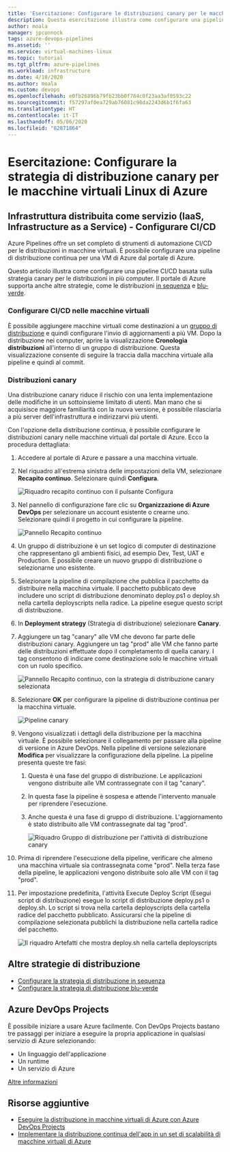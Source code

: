 ```yaml
---
title: 'Esercitazione: Configurare le distribuzioni canary per le macchine virtuali Linux di Azure'
description: Questa esercitazione illustra come configurare una pipeline di distribuzione continua (CD). Questa pipeline aggiorna un gruppo di macchine virtuali Linux di Azure usando la strategia di distribuzione canary.
author: moala
manager: jpconnock
tags: azure-devops-pipelines
ms.assetid: ''
ms.service: virtual-machines-linux
ms.topic: tutorial
ms.tgt_pltfrm: azure-pipelines
ms.workload: infrastructure
ms.date: 4/10/2020
ms.author: moala
ms.custom: devops
ms.openlocfilehash: e0fb26896b79fb23bb0f784c0f23aa3af0593c22
ms.sourcegitcommit: f57297af0ea729ab76081c98da2243d6b1f6fa63
ms.translationtype: HT
ms.contentlocale: it-IT
ms.lasthandoff: 05/06/2020
ms.locfileid: "82871864"
---
```

# <a name="tutorial---configure-the-canary-deployment-strategy-for-azure-linux-virtual-machines"></a>Esercitazione: Configurare la strategia di distribuzione canary per le macchine virtuali Linux di Azure

## <a name="infrastructure-as-a-service-iaas---configure-cicd"></a>Infrastruttura distribuita come servizio (IaaS, Infrastructure as a Service) - Configurare CI/CD

Azure Pipelines offre un set completo di strumenti di automazione CI/CD per le distribuzioni in macchine virtuali. È possibile configurare una pipeline di distribuzione continua per una VM di Azure dal portale di Azure.

Questo articolo illustra come configurare una pipeline CI/CD basata sulla strategia canary per le distribuzioni in più computer. Il portale di Azure supporta anche altre strategie, come le distribuzioni [in sequenza](https://aka.ms/AA7jlh8) e [blu-verde](https://aka.ms/AA83fwu).

### <a name="configure-cicd-on-virtual-machines"></a>Configurare CI/CD nelle macchine virtuali

È possibile aggiungere macchine virtuali come destinazioni a un [gruppo di distribuzione](https://docs.microsoft.com/azure/devops/pipelines/release/deployment-groups) e quindi configurare l'invio di aggiornamenti a più VM. Dopo la distribuzione nei computer, aprire la visualizzazione **Cronologia distribuzioni** all'interno di un gruppo di distribuzione. Questa visualizzazione consente di seguire la traccia dalla macchina virtuale alla pipeline e quindi al commit.

### <a name="canary-deployments"></a>Distribuzioni canary

Una distribuzione canary riduce il rischio con una lenta implementazione delle modifiche in un sottoinsieme limitato di utenti. Man mano che si acquisisce maggiore familiarità con la nuova versione, è possibile rilasciarla a più server dell'infrastruttura e indirizzarvi più utenti.

Con l'opzione della distribuzione continua, è possibile configurare le distribuzioni canary nelle macchine virtuali dal portale di Azure. Ecco la procedura dettagliata:

1. Accedere al portale di Azure e passare a una macchina virtuale.
1. Nel riquadro all'estrema sinistra delle impostazioni della VM, selezionare **Recapito continuo**. Selezionare quindi **Configura**.

   ![Riquadro recapito continuo con il pulsante Configura](media/tutorial-devops-azure-pipelines-classic/azure-devops-configure.png)

1. Nel pannello di configurazione fare clic su **Organizzazione di Azure DevOps** per selezionare un account esistente o crearne uno. Selezionare quindi il progetto in cui configurare la pipeline.  

   ![Pannello Recapito continuo](media/tutorial-devops-azure-pipelines-classic/azure-devops-rolling.png)

1. Un gruppo di distribuzione è un set logico di computer di destinazione che rappresentano gli ambienti fisici, ad esempio Dev, Test, UAT e Production. È possibile creare un nuovo gruppo di distribuzione o selezionarne uno esistente.
1. Selezionare la pipeline di compilazione che pubblica il pacchetto da distribuire nella macchina virtuale. Il pacchetto pubblicato deve includere uno script di distribuzione denominato deploy.ps1 o deploy.sh nella cartella deployscripts nella radice. La pipeline esegue questo script di distribuzione.
1. In **Deployment strategy** (Strategia di distribuzione) selezionare **Canary**.
1. Aggiungere un tag "canary" alle VM che devono far parte delle distribuzioni canary. Aggiungere un tag "prod" alle VM che fanno parte delle distribuzioni effettuate dopo il completamento di quella canary. I tag consentono di indicare come destinazione solo le macchine virtuali con un ruolo specifico.

   ![Pannello Recapito continuo, con la strategia di distribuzione canary selezionata](media/tutorial-devops-azure-pipelines-classic/azure-devops-configure-canary.png)

1. Selezionare **OK** per configurare la pipeline di distribuzione continua per la macchina virtuale.

   ![Pipeline canary](media/tutorial-devops-azure-pipelines-classic/azure-devops-canary-pipeline.png)

1. Vengono visualizzati i dettagli della distribuzione per la macchina virtuale. È possibile selezionare il collegamento per passare alla pipeline di versione in Azure DevOps. Nella pipeline di versione selezionare **Modifica** per visualizzare la configurazione della pipeline. La pipeline presenta queste tre fasi:

   1. Questa è una fase del gruppo di distribuzione. Le applicazioni vengono distribuite alle VM contrassegnate con il tag "canary".
   1. In questa fase la pipeline è sospesa e attende l'intervento manuale per riprendere l'esecuzione.
   1. Anche questa è una fase di gruppo di distribuzione. L'aggiornamento è stato distribuito alle VM contrassegnate dal tag "prod".

      ![Riquadro Gruppo di distribuzione per l'attività di distribuzione canary](media/tutorial-devops-azure-pipelines-classic/azure-devops-canary-task.png)

1. Prima di riprendere l'esecuzione della pipeline, verificare che almeno una macchina virtuale sia contrassegnata come "prod". Nella terza fase della pipeline, le applicazioni vengono distribuite solo alle VM con il tag "prod".

1. Per impostazione predefinita, l'attività Execute Deploy Script (Esegui script di distribuzione) esegue lo script di distribuzione deploy.ps1 o deploy.sh. Lo script si trova nella cartella deployscripts della cartella radice del pacchetto pubblicato. Assicurarsi che la pipeline di compilazione selezionata pubblichi la distribuzione nella cartella radice del pacchetto.

   ![Il riquadro Artefatti che mostra deploy.sh nella cartella deployscripts](media/tutorial-deployment-strategy/package.png)

## <a name="other-deployment-strategies"></a>Altre strategie di distribuzione
- [Configurare la strategia di distribuzione in sequenza](https://aka.ms/AA7jlh8)
- [Configurare la strategia di distribuzione blu-verde](https://aka.ms/AA83fwu)

## <a name="azure-devops-projects"></a>Azure DevOps Projects

È possibile iniziare a usare Azure facilmente. Con DevOps Projects bastano tre passaggi per iniziare a eseguire la propria applicazione in qualsiasi servizio di Azure selezionando:

- Un linguaggio dell'applicazione
- Un runtime
- Un servizio di Azure

[Altre informazioni](https://azure.microsoft.com/features/devops-projects/)

## <a name="additional-resources"></a>Risorse aggiuntive

- [Eseguire la distribuzione in macchine virtuali di Azure con Azure DevOps Projects](https://docs.microsoft.com/azure/devops-project/azure-devops-project-vms)
- [Implementare la distribuzione continua dell'app in un set di scalabilità di macchine virtuali di Azure](https://docs.microsoft.com/azure/devops/pipelines/apps/cd/azure/deploy-azure-scaleset)
